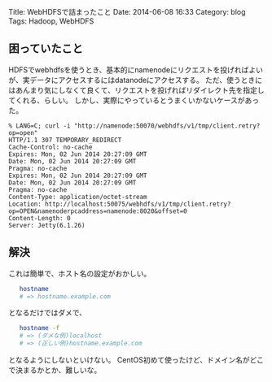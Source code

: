 Title: WebHDFSで詰まったこと
Date: 2014-06-08 16:33
Category: blog
Tags: Hadoop, WebHDFS


## 困っていたこと
HDFSでwebhdfsを使うとき、基本的にnamenodeにリクエストを投げればよいが、実データにアクセスするにはdatanodeにアクセスする。
ただ、使うときにはあんまり気にしなくて良くて、リクエストを投げればリダイレクト先を指定してくれる、らしい。
しかし、実際にやっているとうまくいかないケースがあった。

```shell
% LANG=C; curl -i "http://namenode:50070/webhdfs/v1/tmp/client.retry?op=open"
HTTP/1.1 307 TEMPORARY_REDIRECT
Cache-Control: no-cache
Expires: Mon, 02 Jun 2014 20:27:09 GMT
Date: Mon, 02 Jun 2014 20:27:09 GMT
Pragma: no-cache
Expires: Mon, 02 Jun 2014 20:27:09 GMT
Date: Mon, 02 Jun 2014 20:27:09 GMT
Pragma: no-cache
Content-Type: application/octet-stream
Location: http://localhost:50075/webhdfs/v1/tmp/client.retry?op=OPEN&namenoderpcaddress=namenode:8020&offset=0
Content-Length: 0
Server: Jetty(6.1.26)
```

## 解決
これは簡単で、ホスト名の設定がおかしい。

``` sh
   hostname
   # => hostname.example.com
```
となるだけではダメで、

``` sh
   hostname -f
   # => (ダメな例)localhost
   # => (正しい例)hostname.example.com
```
となるようにしないといけない。
CentOS初めて使ったけど、ドメイン名がどこで決まるかとか、難しいな。

